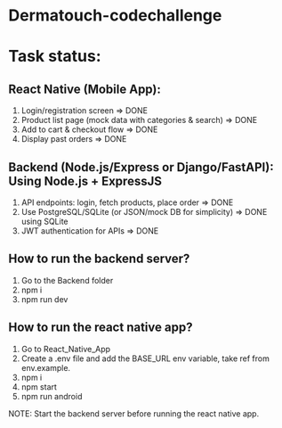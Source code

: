 # Dermatouch-codechallenge

# Task status:

## React Native (Mobile App):

  1. Login/registration screen => DONE 
  2. Product list page (mock data with categories & search) => DONE
  3. Add to cart & checkout flow => DONE
  4. Display past orders => DONE
     
## Backend (Node.js/Express or Django/FastAPI): Using Node.js + ExpressJS

  1. API endpoints: login, fetch products, place order => DONE
  2. Use PostgreSQL/SQLite (or JSON/mock DB for simplicity) => DONE using SQLite
  3. JWT authentication for APIs => DONE

## How to run the backend server?
  1. Go to the Backend folder
  2. npm i
  3. npm run dev

## How to run the react native app?
  1. Go to React_Native_App
  2. Create a .env file and add the BASE_URL env variable, take ref from env.example.
  3. npm i
  4. npm start
  5. npm run android
     
  NOTE: Start the backend server before running the react native app.
  
